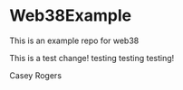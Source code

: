 # Web38Example
This is an example repo for web38


This is a test change! testing testing testing! 

Casey Rogers